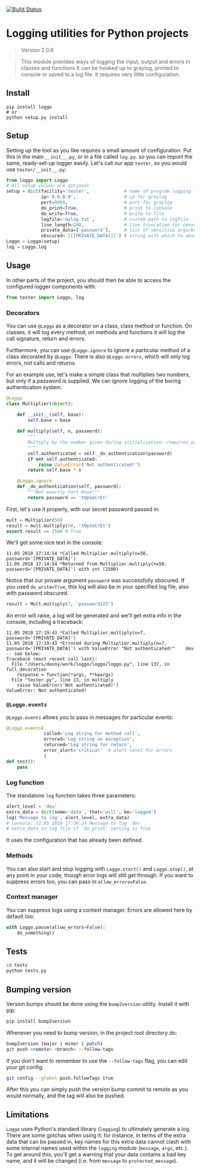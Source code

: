 [![Build Status](https://travis-ci.org/bitpanda-labs/loggo.svg?branch=master)](https://travis-ci.org/bitpanda-labs/loggo)

# Logging utilities for Python projects

<!--- Don't edit the version line below manually. Let bump2version do it for you. -->
> Version 2.0.6


> This module provides ways of logging the input, output and errors in classes and functions It can be hooked up to graylog, printed to console or saved to a log file. It requires very little configuration.

## Install

```
pip install loggo
# or
python setup.py install
```

## Setup

Setting up the tool as you like requires a small amount of configuration. Put this in the main `__init__.py`, or in a file called `log.py`. so you can import the same, ready-set-up logger easily. Let's call our app `tester`, so you would use `tester/__init__.py`:

```python
from loggo import Loggo
# All setup values are optional
setup = dict(facility='tester',             # name of program logging the message
             ip='0.0.0.0',                  # ip for graylog
             port=9999,                     # port for graylog
             do_print=True,                 # print to console
             do_write=True,                 # write to file
             logfile='mylog.txt',           # custom path to logfile
             line_length=200,               # line truncation for console logging
             private_data=['password'],     # list of sensitive args/kwargs
             obscured='[[[PRIVATE_DATA]]]') # string with which to obscure data
Loggo = Loggo(setup)
log = Loggo.log
```

## Usage

In other parts of the project, you should then be able to access the configured logger components with:

```python
from tester import Loggo, log
```

### Decorators

You can use `@Loggo` as a decorator on a class, class method or function. On classes, it will log every method; on methods and functions it will log the call signature, return and errors.

Furthermore, you can use `@Loggo.ignore` to ignore a particular method of a class decorated by `@Loggo`. There is also `@Loggo.errors`, which will only log errors, not calls and returns.

For an example use, let's make a simple class that multiplies two numbers, but only if a password is supplied. We can ignore logging of the boring authentication system.

```python
@Loggo
class Multiplier(object):

    def __init__(self, base):
        self.base = base
        
    def multiply(self, n, password):
        """
        Multiply by the number given during initialisation--requires password
        """
        self.authenticated = self._do_authentication(password)
        if not self.authenticated:
            raise ValueError('Not authenticated!')
        return self.base * n

    @Loggo.ignore
    def _do_authentication(self, password):
        """Not exactly Fort Knox"""
        return password == 'tOpSeCrEt'
```

First, let's use it properly, with our secret password passed in:

```python
mult = Multiplier(50)
result = mult.multiply(50, 'tOpSeCrEt')
assert result == 2500 # True
```

We'll get some nice text in the console:

```
11.05 2018 17:14:54 *Called Multiplier.multiply(n=50, password='[PRIVATE_DATA]')
11.05 2018 17:14:54 *Returned from Multiplier.multiply(n=50, password='[PRIVATE_DATA]') with int (2500)
```

Notice that our private argument `password` was successfully obscured. If you used `do_write=True`, this log will also be in your specified log file, also with password obscured.

```python
result = Mult.multiply(7, 'password123')
```

An error will raise, a log will be generated and we'll get extra info in the console, including a traceback:

```
11.05 2018 17:19:43 *Called Multiplier.multiply(n=7, password='[PRIVATE_DATA]')
11.05 2018 17:19:43 *Errored during Multiplier.multiply(n=7, password='[PRIVATE_DATA]') with ValueError "Not authenticated!"    dev -- see below:
Traceback (most recent call last):
  File "/Users/danny/work/loggo/loggo/loggo.py", line 137, in full_decoration
    response = function(*args, **kwargs)
  File "tester.py", line 13, in multiply
    raise ValueError('Not authenticated!')
ValueError: Not authenticated!
```

### `@Loggo.events`

`@Loggo.events` allows you to pass in messages for particular events:

```python
@Loggo.events(
              called='Log string for method call',
              errored='Log string on exception',
              returned='Log string for return',
              error_alert='critical'  # alert level for errors
              )
def test():
    pass
```

### Log function

The standalone `log` function takes three parameters:

```python
alert_level = 'dev'
extra_data = dict(some='data', that='will', be='logged')
log('Message to log', alert_level, extra_data)
# console: 11.05 2018 17:36:24 Message to log  dev
# extra_data in log file if `do_print` setting is True
```

It uses the configuration that has already been defined.

### Methods

You can also start and stop logging with `Loggo.start()` and `Loggo.stop()`, at any point in your code, though error logs will still get through. If you want to suppress errors too, you can pass in `allow_errors=False`.

### Context manager

You can suppress logs using a context manager. Errors are allowed here by default too:

```python
with Loggo.pause(allow_errors=False):
    do_something()
```

## Tests

```bash
cd tests
python tests.py
```

## Bumping version

Version bumps should be done using the `bump2version` utility. Install it with pip:

```bash
pip install bump2version
```

Whenever you need to bump version, in the project root directory do:

```bash
bump2version (major | minor | patch)
git push <remote> <branch> --follow-tags
```

If you don't want to remember to use the `--follow-tags` flag, you can edit your git config:

```bash
git config --global push.followTags true
```

After this you can simply push the version bump commit to remote as you would normally, and the tag will also be pushed.

## Limitations

`Loggo` uses Python's standard library (`logging`) to ultimately generate a log. There are some gotchas when using it: for instance, in terms of the extra data that can be passed in, key names for this extra data cannot clash with some internal names used within the `logging` module (`message`, `args`, etc.). To get around this, you'll get a warning that your data contains a bad key name, and it will be changed (i.e. from `message` to `protected_message`).
